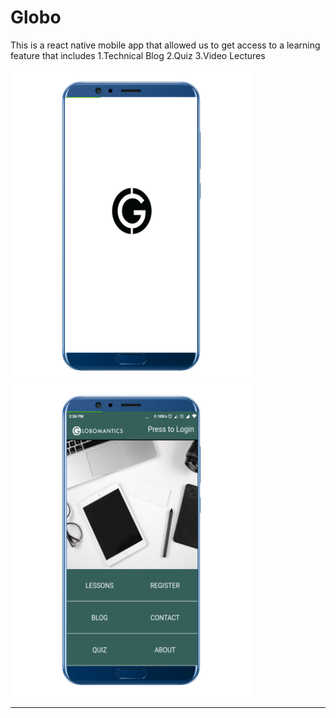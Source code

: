 # Globo
This is a react native mobile app that allowed us to  get access to a learning feature that includes 1.Technical Blog 2.Quiz 3.Video Lectures

<div>
<img src="image/globo1.png" height="500" width="">
<img src="image/globo2.png" height="500" width="">
  </div>
  <hr/>

